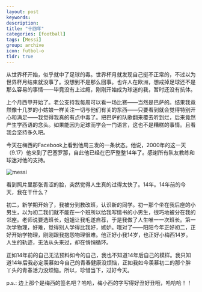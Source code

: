 ```yaml
---
layout: post
keywords: 
description: 
title: "十四年"
categories: [football]
tags: [Messi]
group: archive
icon: futbol-o
tldr: true
---
```


从世界杯开始，似乎就中了足球的毒。世界杯月就发现自己挺不正常的，不过以为世界杯月结束就没事了。没想到不是那么回事。也许人在欧洲，想戒掉足球还不是那么容易的事情——毕竟没有上过瘾，刚刚开始成为球迷的我，暂时还没有抗体。

上个月西甲开始了。老公支持我每周可以看一场比赛——当然是巴萨的。结果我竟然像十几岁的小姑娘一样关注一切与他们有关的东西——只要看到就会觉得特别开心和满足——我觉得我真的有点中毒了。把巴萨的队歌翻来覆去听到烂，后来竟然产生学西语的念头。如果能因为足球而学会一门语言，这也不是糟糕的事情。且看我会坚持多久吧。

今天在梅西的Facebook上看到他周三发的一条状态。他说，2000年的这一天（9.17）他来到了巴塞罗那，自此他已经在巴萨整整14年了。感谢所有队友教练和球迷对他的支持。

![messi](/space/image/post/140919-messi.jpg)

看到照片里那张青涩的脸，突然觉得人生真的过得太快了。14年。14年前的今天，我在干什么？

初二，新学期开始了，我被分到教改班，认识新的同学。初一那个坐在我后座的小男生，以为初二我们就不能在一个班所以给我写情书的小男生，很巧地被分在我的邻座。老师说要选班长，姐姐让我毛遂自荐，于是我做了人生唯一一次班长。第一次学物理，好难，觉得别人学得比我好，嫉妒。哦对了——阳阳今年正好初二，正好开始学物理，刚刚跟我抱怨物理很难。他正好小我14岁，也正好小梅西14岁。人生的轨迹，无法从头来过，却在悄悄循环。

正如14年前的自己无法预料如今的自己，我也不知道14年后自己的模样。我只知道14年后我必定羡慕如今自己的青春健康没烦恼，正如我如今羡慕初二的那个胖丫头的青春活力没烦恼。所以，珍惜当下，过好今天。

p.s.: 边上那个是梅西的签名吧？哈哈，梅小西的字写得好丑好丑哦，哈哈哈！！